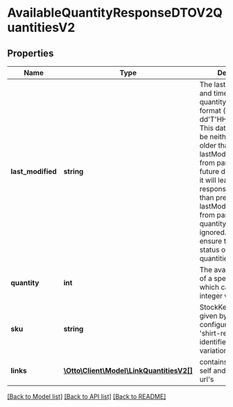 # AvailableQuantityResponseDTOV2QuantitiesV2

## Properties
Name | Type | Description | Notes
------------ | ------------- | ------------- | -------------
**last_modified** | **string** | The last modified date and time of available quantity as a ISO8601 format (yyyy-MM-dd&#x27;T&#x27;HH:mm:ss.SSSX). This date should not be neither in future nor older than previous lastModified value from partner. If it is future date/time, then it will lead to an error response. If it is older than previous lastModified value from partner, then the quantity update will be ignored. It is used to ensure the current status of the updated quantities. | 
**quantity** | **int** | The available quantity of a specific SKU, which can be any integer value &gt;&#x3D; 0. | 
**sku** | **string** | StockKeepingUnit given by partner configuration. e.g. &#x27;shirt-red-M&#x27;, external identifier of article variation. | 
**links** | [**\Otto\Client\Model\LinkQuantitiesV2[]**](LinkQuantitiesV2.md) | contains links to prev, self and next page url&#x27;s | 

[[Back to Model list]](../../README.md#documentation-for-models) [[Back to API list]](../../README.md#documentation-for-api-endpoints) [[Back to README]](../../README.md)

